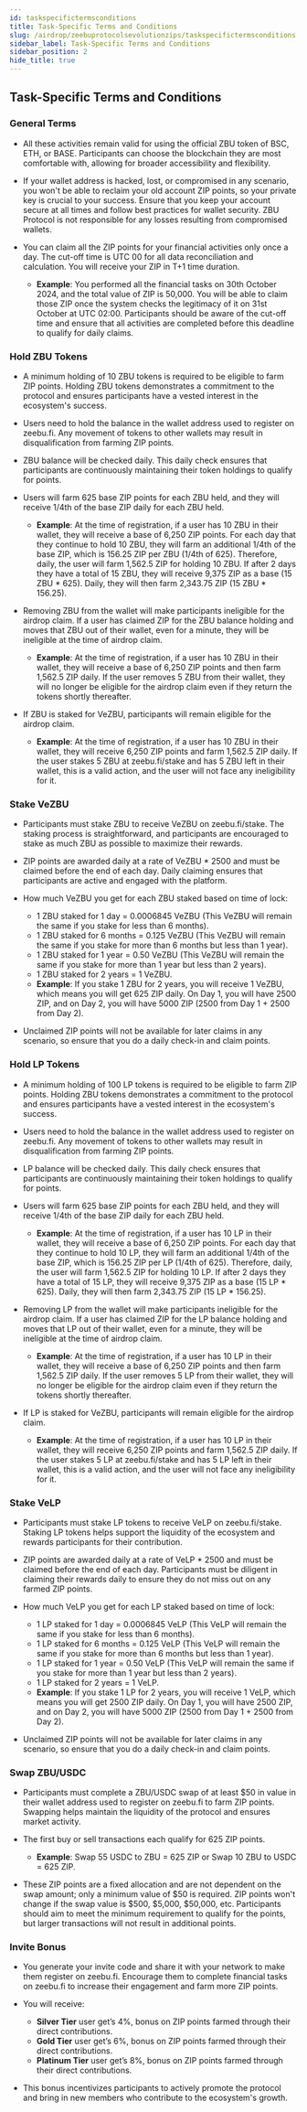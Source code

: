 ```yaml
---
id: taskspecifictermsconditions
title: Task-Specific Terms and Conditions
slug: /airdrop/zeebuprotocolsevolutionzips/taskspecifictermsconditions
sidebar_label: Task-Specific Terms and Conditions
sidebar_position: 2
hide_title: true
---
```

<h2> Task-Specific Terms and Conditions </h2>

### General Terms

- All these activities remain valid for using the official ZBU token of BSC, ETH, or BASE. Participants can choose the blockchain they are most comfortable with, allowing for broader accessibility and flexibility.

- If your wallet address is hacked, lost, or compromised in any scenario, you won't be able to reclaim your old account ZIP points, so your private key is crucial to your success. Ensure that you keep your account secure at all times and follow best practices for wallet security. ZBU Protocol is not responsible for any losses resulting from compromised wallets.

- You can claim all the ZIP points for your financial activities only once a day. The cut-off time is UTC 00 for all data reconciliation and calculation. You will receive your ZIP in T+1 time duration.

    - **Example**: You performed all the financial tasks on 30th October 2024, and the total value of ZIP is 50,000. You will be able to claim those ZIP once the system checks the legitimacy of it on 31st October at UTC 02:00. Participants should be aware of the cut-off time and ensure that all activities are completed before this deadline to qualify for daily claims.

### Hold ZBU Tokens

- A minimum holding of 10 ZBU tokens is required to be eligible to farm ZIP points. Holding ZBU tokens demonstrates a commitment to the protocol and ensures participants have a vested interest in the ecosystem's success.

- Users need to hold the balance in the wallet address used to register on zeebu.fi. Any movement of tokens to other wallets may result in disqualification from farming ZIP points.

- ZBU balance will be checked daily. This daily check ensures that participants are continuously maintaining their token holdings to qualify for points.

- Users will farm 625 base ZIP points for each ZBU held, and they will receive 1/4th of the base ZIP daily for each ZBU held.

    - **Example**: At the time of registration, if a user has 10 ZBU in their wallet, they will receive a base of 6,250 ZIP points. For each day that they continue to hold 10 ZBU, they will farm an additional 1/4th of the base ZIP, which is 156.25 ZIP per ZBU (1/4th of 625). Therefore, daily, the user will farm 1,562.5 ZIP for holding 10 ZBU. If after 2 days they have a total of 15 ZBU, they will receive 9,375 ZIP as a base (15 ZBU * 625). Daily, they will then farm 2,343.75 ZIP (15 ZBU * 156.25).

- Removing ZBU from the wallet will make participants ineligible for the airdrop claim. If a user has claimed ZIP for the ZBU balance holding and moves that ZBU out of their wallet, even for a minute, they will be ineligible at the time of airdrop claim.

    - **Example**: At the time of registration, if a user has 10 ZBU in their wallet, they will receive a base of 6,250 ZIP points and then farm 1,562.5 ZIP daily. If the user removes 5 ZBU from their wallet, they will no longer be eligible for the airdrop claim even if they return the tokens shortly thereafter.

- If ZBU is staked for VeZBU, participants will remain eligible for the airdrop claim.

    - **Example**: At the time of registration, if a user has 10 ZBU in their wallet, they will receive 6,250 ZIP points and farm 1,562.5 ZIP daily. If the user stakes 5 ZBU at zeebu.fi/stake and has 5 ZBU left in their wallet, this is a valid action, and the user will not face any ineligibility for it.

### Stake VeZBU

- Participants must stake ZBU to receive VeZBU on zeebu.fi/stake. The staking process is straightforward, and participants are encouraged to stake as much ZBU as possible to maximize their rewards.

- ZIP points are awarded daily at a rate of VeZBU * 2500 and must be claimed before the end of each day. Daily claiming ensures that participants are active and engaged with the platform.

- How much VeZBU you get for each ZBU staked based on time of lock:
    - 1 ZBU staked for 1 day = 0.0006845 VeZBU (This VeZBU will remain the same if you stake for less than 6 months).
    - 1 ZBU staked for 6 months = 0.125 VeZBU (This VeZBU will remain the same if you stake for more than 6 months but less than 1 year).
    - 1 ZBU staked for 1 year = 0.50 VeZBU (This VeZBU will remain the same if you stake for more than 1 year but less than 2 years).
    - 1 ZBU staked for 2 years = 1 VeZBU.
    - **Example**: If you stake 1 ZBU for 2 years, you will receive 1 VeZBU, which means you will get 625 ZIP daily. On Day 1, you will have 2500 ZIP, and on Day 2, you will have 5000 ZIP (2500 from Day 1 + 2500 from Day 2).

- Unclaimed ZIP points will not be available for later claims in any scenario, so ensure that you do a daily check-in and claim points.

### Hold LP Tokens

- A minimum holding of 100 LP tokens is required to be eligible to farm ZIP points. Holding ZBU tokens demonstrates a commitment to the protocol and ensures participants have a vested interest in the ecosystem's success.

- Users need to hold the balance in the wallet address used to register on zeebu.fi. Any movement of tokens to other wallets may result in disqualification from farming ZIP points.

- LP balance will be checked daily. This daily check ensures that participants are continuously maintaining their token holdings to qualify for points.

- Users will farm 625 base ZIP points for each ZBU held, and they will receive 1/4th of the base ZIP daily for each ZBU held.

    - **Example**: At the time of registration, if a user has 10 LP in their wallet, they will receive a base of 6,250 ZIP points. For each day that they continue to hold 10 LP, they will farm an additional 1/4th of the base ZIP, which is 156.25 ZIP per LP (1/4th of 625). Therefore, daily, the user will farm 1,562.5 ZIP for holding 10 LP. If after 2 days they have a total of 15 LP, they will receive 9,375 ZIP as a base (15 LP * 625). Daily, they will then farm 2,343.75 ZIP (15 LP * 156.25).

- Removing LP from the wallet will make participants ineligible for the airdrop claim. If a user has claimed ZIP for the LP balance holding and moves that LP out of their wallet, even for a minute, they will be ineligible at the time of airdrop claim.

    - **Example**: At the time of registration, if a user has 10 LP in their wallet, they will receive a base of 6,250 ZIP points and then farm 1,562.5 ZIP daily. If the user removes 5 LP from their wallet, they will no longer be eligible for the airdrop claim even if they return the tokens shortly thereafter.

- If LP is staked for VeZBU, participants will remain eligible for the airdrop claim.

    - **Example**: At the time of registration, if a user has 10 LP in their wallet, they will receive 6,250 ZIP points and farm 1,562.5 ZIP daily. If the user stakes 5 LP at zeebu.fi/stake and has 5 LP left in their wallet, this is a valid action, and the user will not face any ineligibility for it.

### Stake VeLP

- Participants must stake LP tokens to receive VeLP on zeebu.fi/stake. Staking LP tokens helps support the liquidity of the ecosystem and rewards participants for their contribution.

- ZIP points are awarded daily at a rate of VeLP * 2500 and must be claimed before the end of each day. Participants must be diligent in claiming their rewards daily to ensure they do not miss out on any farmed ZIP points.

- How much VeLP you get for each LP staked based on time of lock:
    - 1 LP staked for 1 day = 0.0006845 VeLP (This VeLP will remain the same if you stake for less than 6 months).
    - 1 LP staked for 6 months = 0.125 VeLP (This VeLP will remain the same if you stake for more than 6 months but less than 1 year).
    - 1 LP staked for 1 year = 0.50 VeLP (This VeLP will remain the same if you stake for more than 1 year but less than 2 years).
    - 1 LP staked for 2 years = 1 VeLP.
    - **Example**: If you stake 1 LP for 2 years, you will receive 1 VeLP, which means you will get 2500 ZIP daily. On Day 1, you will have 2500 ZIP, and on Day 2, you will have 5000 ZIP (2500 from Day 1 + 2500 from Day 2).

- Unclaimed ZIP points will not be available for later claims in any scenario, so ensure that you do a daily check-in and claim points.

### Swap ZBU/USDC

- Participants must complete a ZBU/USDC swap of at least $50 in value in their wallet address used to register on zeebu.fi to farm ZIP points. Swapping helps maintain the liquidity of the protocol and ensures market activity.

- The first buy or sell transactions each qualify for 625 ZIP points.
    - **Example**: Swap 55 USDC to ZBU = 625 ZIP or Swap 10 ZBU to USDC = 625 ZIP.

- These ZIP points are a fixed allocation and are not dependent on the swap amount; only a minimum value of $50 is required. ZIP points won't change if the swap value is $500, $5,000, $50,000, etc. Participants should aim to meet the minimum requirement to qualify for the points, but larger transactions will not result in additional points.

### Invite Bonus

- You generate your invite code and share it with your network to make them register on zeebu.fi. Encourage them to complete financial tasks on zeebu.fi to increase their engagement and farm more ZIP points.

- You will receive:
    - **Silver Tier** user get’s 4%, bonus on ZIP points farmed through their direct contributions.
    - **Gold Tier** user get’s 6%, bonus on ZIP points farmed through their direct contributions.
    - **Platinum Tier** user get’s 8%, bonus on ZIP points farmed through their direct contributions.

- This bonus incentivizes participants to actively promote the protocol and bring in new members who contribute to the ecosystem's growth.